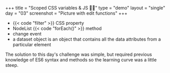 +++
title = "Scoped CSS variables & JS 🔅🔆"
type = "demo"
layout = "single"
day = "03"
screenshot = "Picture with edit functions"
+++

* {{< code "filter" >}} CSS property
* NodeList {{< code "forEach()" >}} method
* change event
* a dataset object is an object that contains all the data attributes from a particular element

The solution to this day's challenge was simple, but required previous knowledge of ES6 syntax and methods so the learning curve was a little steep.